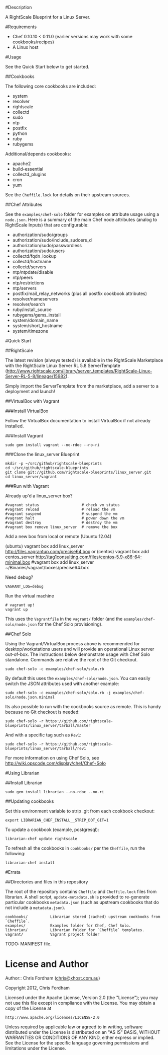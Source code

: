 #Description

A RightScale Blueprint for a Linux Server.

#Requirements

* Chef 0.10.10 < 0.11.0 (earlier versions may work with some cookbooks/recipes)
* A Linux host

#Usage

See the Quick Start below to get started.

##Cookbooks

The following core cookbooks are included:

* system
* resolver
* rightscale
* collectd
* sudo
* ntp
* postfix
* python
* ruby
* rubygems

Additional/depends cookbooks:

* apache2
* build-essential
* collectd_plugins
* cron
* yum

See the `Cheffile.lock` for details on their upstream sources.

##Chef Attributes

See the `examples/chef-solo` folder for examples on attribute usage using a `node.json`.
Here is a summary of the main Chef node attributes (analog to RightScale Inputs) that are configurable:

* authorization/sudo/groups
* authorization/sudo/include_sudoers_d
* authorization/sudo/passwordless
* authorization/sudo/users
* collectd/fqdn_lookup
* collectd/hostname
* collectd/servers
* ntp/ntpdate/disable
* ntp/peers
* ntp/restrictions
* ntp/servers
* postfix/mail_relay_networks (plus all postfix cookbook attributes)
* resolver/nameservers
* resolver/search
* ruby/install_source
* rubygems/gems_install
* system/domain_name
* system/short_hostname
* system/timezone

#Quick Start

##RightScale

The latest revision (always tested) is available in the RightScale Marketplace with the RightScale Linux Server RL 5.8 ServerTemplate (http://www.rightscale.com/library/server_templates/RightScale-Linux-Server-RL-5-8/lineage/15982).

Simply import the ServerTemplate from the marketplace, add a server to a deployment and launch!

##VirtualBox with Vagrant

###Install VirtualBox

Follow the VirtualBox documentation to install VirtualBox if not already installed.

###Install Vagrant

	sudo gem install vagrant --no-rdoc --no-ri

###Clone the linux_server Blueprint

	mkdir -p ~/src/github/rightscale-blueprints
	cd ~/src/github/rightscale-blueprints
	git clone git://github.com/rightscale-blueprints/linux_server.git
	cd linux_server/vagrant

###Run with Vagrant

Already up'd a linux_server box?

	#vagrant status                   # check vm status
	#vagrant reload                   # reload the vm
	#vagrant suspend                  # suspend the vm
	#vagrant halt                     # power down the vm
	#vagrant destroy                  # destroy the vm
	#vagrant box remove linux_server  # remove the box

Add a new box from local or remote (Ubuntu 12.04)

(ubuntu)	vagrant box add linux_server http://files.vagrantup.com/precise64.box
or
(centos)        vagrant box add centos_server http://tag1consulting.com/files/centos-5.9-x86-64-minimal.box
	#vagrant box add linux_server ~/Binaries/vagrant/boxes/precise64.box

Need debug?

	VAGRANT_LOG=debug

Run the virtual machine

	# vagrant up!
	vagrant up
	
This uses the `Vagrantfile` in the `vagrant/` folder (and the `examples/chef-solo/node.json` for the Chef Solo provisioning).

##Chef Solo

Using the Vagrant/VirtualBox process above is recommended for desktop/workstations users and will provide an operational Linux server out-of-box.
The instructions below demonstrate usage with Chef Solo standalone. Commands are relative the root of the Git checkout.

	sudo chef-solo -c examples/chef-solo/solo.rb
	
By default this uses the `examples/chef-solo/node.json`. You can easily switch the JSON attributes used with another example:

	sudo chef-solo -c examples/chef-solo/solo.rb -j examples/chef-solo/node.json.minimal
	
Its also possible to run with the cookbooks source as remote. This is handy because no Git checkout is needed:

	sudo chef-solo -r https://github.com/rightscale-blueprints/linux_server/tarball/master
	
And with a specific tag such as `Rev1`:

	sudo chef-solo -r https://github.com/rightscale-blueprints/linux_server/tarball/rev1

For more information on using Chef Solo, see http://wiki.opscode.com/display/chef/Chef+Solo

#Using Librarian

##Install Librarian

	sudo gem install librarian --no-rdoc --no-ri

##Updating cookbooks

Set this environment variable to strip .git from each cookbook checkout:

	export LIBRARIAN_CHEF_INSTALL__STRIP_DOT_GIT=1

To update a cookbook (example, postgresql):
	
	librarian-chef update rightscale

To refresh all the cookbooks in `cookbooks/` per the `Cheffile`, run the following:

	librarian-chef install
	
#Errata

##Directories and files in this repository

The root of the repository contains `Cheffile` and `Cheffile.lock` files from librarian. A shell script, `update-metadata.sh` is provided to re-generate particular cookbooks `metadata.json` (such as upstream cookbooks that do not include a `metadata.json`).

	cookbooks/			Librarian stored (cached) upstream cookbooks from `Cheffile`.
	examples/			Examples folder for Chef, Chef Solo.
	librarian/			Librarian folder for `Cheffile` templates.
	vagrant/			Vagrant project folder

TODO: MANIFEST file.

License and Author
==================

Author:: Chris Fordham (<chris@xhost.com.au>)

Copyright 2012, Chris Fordham

Licensed under the Apache License, Version 2.0 (the "License");
you may not use this file except in compliance with the License.
You may obtain a copy of the License at

    http://www.apache.org/licenses/LICENSE-2.0

Unless required by applicable law or agreed to in writing, software
distributed under the License is distributed on an "AS IS" BASIS,
WITHOUT WARRANTIES OR CONDITIONS OF ANY KIND, either express or implied.
See the License for the specific language governing permissions and
limitations under the License.
